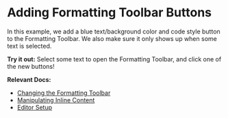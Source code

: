 # Adding Formatting Toolbar Buttons

In this example, we add a blue text/background color and code style button to the Formatting Toolbar. We also make sure it only shows up when some text is selected.

**Try it out:** Select some text to open the Formatting Toolbar, and click one of the new buttons!

**Relevant Docs:**

- [Changing the Formatting Toolbar](/docs/react/components/formatting-toolbar)
- [Manipulating Inline Content](/docs/reference/editor/manipulating-content)
- [Editor Setup](/docs/getting-started/editor-setup)
